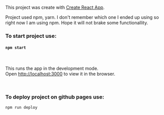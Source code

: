 This project was create with [Create React App](https://github.com/facebook/create-react-app).

Project used npm, yarn. I don't remember which one I ended up using so right now I am using npm. Hope it will not brake some functionallity.


### To start project use:

#### `npm start`

<br>

This runs the app in the development mode.<br />
Open [http://localhost:3000](http://localhost:3000) to view it in the browser.

<br>

### To deploy project on github pages use:

`npm run deploy`
